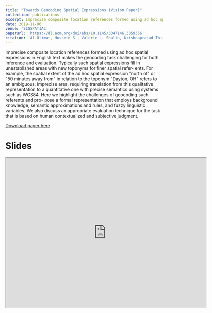 ```yaml
---
title: "Towards Geocoding Spatial Expressions (Vision Paper)"
collection: publications
excerpt: Imprecise composite location references formed using ad hoc spatial expressions in English text makes the geocoding task challenging for both inference and evaluation. Typically such spatial expressions fill in unestablished areas with new toponyms for finer spatial refer- ents. For example, the spatial extent of the ad hoc spatial expression "north of" or "50 minutes away from" in relation to the toponym "Dayton, OH" refers to an ambiguous, imprecise area, requiring translation from this qualitative representation to a quantitative one with precise semantics using systems such as WGS84. Here we highlight the challenges of geocoding such referents and pro- pose a formal representation that employs background knowledge, semantic approximations and rules, and fuzzy linguistic variables. We also discuss an appropriate evaluation technique for the task that is based on human contextualized and subjective judgment.
date: 2019-11-06
venue: 'SIGSPATIAL'
paperurl: 'https://dl.acm.org/doi/abs/10.1145/3347146.3359356'
citation: 'Al-Olimat, Hussein S., Valerie L. Shalin, Krishnaprasad Thirunarayan, and Joy Prakash Sain. "Towards geocoding spatial expressions (vision paper)." In Proceedings of the 27th ACM SIGSPATIAL International Conference on Advances in Geographic Information Systems, pp. 75-78. 2019.'
---
```


Imprecise composite location references formed using ad hoc spatial expressions in English text makes the geocoding task challenging for both inference and evaluation. Typically such spatial expressions fill in unestablished areas with new toponyms for finer spatial refer- ents. For example, the spatial extent of the ad hoc spatial expression "north of" or "50 minutes away from" in relation to the toponym "Dayton, OH" refers to an ambiguous, imprecise area, requiring translation from this qualitative representation to a quantitative one with precise semantics using systems such as WGS84. Here we highlight the challenges of geocoding such referents and pro- pose a formal representation that employs background knowledge, semantic approximations and rules, and fuzzy linguistic variables. We also discuss an appropriate evaluation technique for the task that is based on human contextualized and subjective judgment.

[Download paper here](https://dl.acm.org/doi/pdf/10.1145/3347146.3359356)

# Slides

<iframe src="https://drive.google.com/file/d/1BJsV-qN_QxjednN78zVOoOU-N6pq8z1R/preview" width="640" height="480"></iframe>
